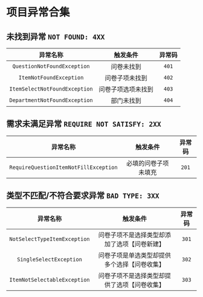# 项目异常合集

## 未找到异常 `NOT FOUND: 4XX`

| 异常名称 | 触发条件 | 异常码 |
| :-----: | :------: | :---: |
| `QuestionNotFoundException` | 问卷未找到 | `401` |
| `ItemNotFoundException` | 问卷子项未找到 | `402` |
| `ItemSelectNotFoundException` | 问卷子项选项未找到 | `403` |
| `DepartmentNotFoundException` | 部门未找到 | `404` |

## 需求未满足异常 `REQUIRE NOT SATISFY: 2XX`

| 异常名称 | 触发条件 | 异常码 |
| :-----: | :------: | :---: |
| `RequireQuestionItemNotFillException` | 必填的问卷子项未填充 | `201` |

## 类型不匹配/不符合要求异常 `BAD TYPE: 3XX`

| 异常名称 | 触发条件 | 异常码 |
| :-----: | :------: | :---: |
| `NotSelectTypeItemException` | 问卷子项不是选择类型却添加了选项【问卷新建】 | `301` |
| `SingleSelectException` | 问卷子项是单选类型却提供多个选择【问卷收集】 | `302` |
| `ItemNotSelectableException` | 问卷子项不是选择类型却提供了选项【问卷收集】 | `303` |
